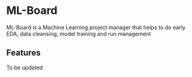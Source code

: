# ML-Board
ML-Board is a Machine Learning project manager that helps to do early EDA, data cleansing, model training and run management

## Features 
To be updated